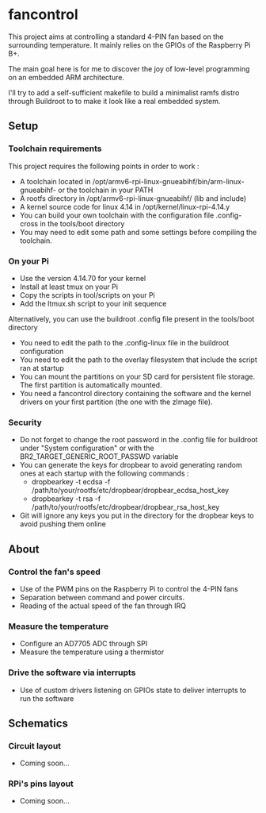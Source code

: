 # fancontrol

This project aims at controlling a standard 4-PIN fan based on the surrounding temperature. It mainly relies on the GPIOs of the Raspberry Pi B+.

The main goal here is for me to discover the joy of low-level programming on an embedded ARM architecture. 

I'll try to add a self-sufficient makefile to build a minimalist ramfs distro through Buildroot to to make it look like a real embedded system.

## Setup

### Toolchain requirements

This project requires the following points in order to work :
* A toolchain located in /opt/armv6-rpi-linux-gnueabihf/bin/arm-linux-gnueabihf- or the toolchain in your PATH
* A rootfs directory in /opt/armv6-rpi-linux-gnueabihf/ (lib and include)
* A kernel source code for linux 4.14 in /opt/kernel/linux-rpi-4.14.y
* You can build your own toolchain with the configuration file .config-cross in the tools/boot directory
* You may need to edit some path and some settings before compiling the toolchain.

### On your Pi

* Use the version 4.14.70 for your kernel
* Install at least tmux on your Pi
* Copy the scripts in tool/scripts on your Pi
* Add the ltmux.sh script to your init sequence

Alternatively, you can use the buildroot .config file present in the tools/boot directory
* You need to edit the path to the .config-linux file in the buildroot configuration
* You need to edit the path to the overlay filesystem that include the script ran at startup
* You can mount the partitions on your SD card for persistent file storage. The first partition is automatically mounted.
* You need a fancontrol directory containing the software and the kernel drivers on your first partition (the one with the zImage file).

### Security

* Do not forget to change the root password in the .config file for buildroot under "System configuration" or with the BR2\_TARGET\_GENERIC\_ROOT\_PASSWD variable
* You can generate the keys for dropbear to avoid generating random ones at each startup with the following commands :
  * dropbearkey -t ecdsa -f /path/to/your/rootfs/etc/dropbear/dropbear\_ecdsa\_host\_key
  * dropbearkey -t rsa   -f /path/to/your/rootfs/etc/dropbear/dropbear\_rsa\_host\_key
* Git will ignore any keys you put in the directory for the dropbear keys to avoid pushing them online

## About

### Control the fan's speed

* Use of the PWM pins on the Raspberry Pi to control the 4-PIN fans
* Separation between command and power circuits.
* Reading of the actual speed of the fan through IRQ

### Measure the temperature

* Configure an AD7705 ADC through SPI
* Measure the temperature using a thermistor

### Drive the software via interrupts

* Use of custom drivers listening on GPIOs state to deliver interrupts to run the software

## Schematics

### Circuit layout

* Coming soon...

### RPi's pins layout

* Coming soon...
